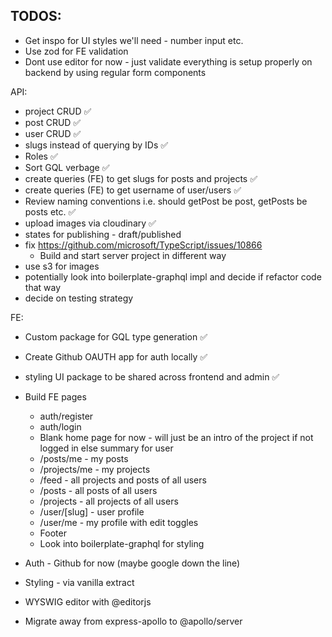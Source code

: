 

## TODOS:

* Get inspo for UI styles we'll need - number input etc. 
* Use zod for FE validation
* Dont use editor for now - just validate everything is setup properly on backend by using regular form components

API:
  * project CRUD ✅
  * post CRUD ✅
  * user CRUD ✅
  * slugs instead of querying by IDs ✅
  * Roles ✅
  * Sort GQL verbage ✅
  * create queries (FE) to get slugs for posts and projects ✅
  * create queries (FE) to get username of user/users ✅
  * Review naming conventions i.e. should getPost be post, getPosts be posts etc. ✅
  * upload images via cloudinary ✅
  * states for publishing - draft/published
  * fix https://github.com/microsoft/TypeScript/issues/10866
    * Build and start server project in different way
  * use s3 for images
  * potentially look into boilerplate-graphql impl and decide if refactor code that way
  * decide on testing strategy

FE:
  * Custom package for GQL type generation ✅
  * Create Github OAUTH app for auth locally ✅
  * styling UI package to be shared across frontend and admin ✅
  * Build FE pages
    * auth/register
    * auth/login
    * Blank home page for now - will just be an intro of the project if not logged in else summary for user
    * /posts/me - my posts
    * /projects/me - my projects
    * /feed - all projects and posts of all users
    * /posts - all posts of all users 
    * /projects - all projects of all users
    * /user/[slug] - user profile
    * /user/me - my profile with edit toggles
    * Footer 
    * Look into boilerplate-graphql for styling
  
  * Auth - Github for now (maybe google down the line)
  * Styling - via vanilla extract
  * WYSWIG editor with @editorjs
  * Migrate away from express-apollo to @apollo/server
